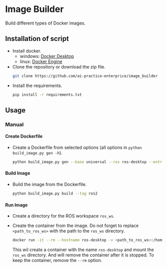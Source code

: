 # Image Builder
Build different types of Docker images.

## Installation of script
- Install docker.
    - windows: [Docker Desktop](https://www.docker.com/get-started/)
    - linux: [Docker Engine](https://docs.docker.com/engine/install/ubuntu/)
- Clone the repository or download the zip file.
    ```bash
    git clone https://github.com/ai-practice-enterprice/image_builder
    ```
- Install the requirements.
    ```bash
    pip install -r requirements.txt
    ```
## Usage
### Manual
#### Create Dockerfile
- Create a Dockerfile from selected options (all options in `python build_image.py gen -h`).

    ```bash
    python build_image.py gen --base universal --ros ros-desktop --entrypoint it
    ```

#### Build Image
- Build the image from the Dockerfile.

    ```bash
    python build_image.py build --tag ros2
    ```

#### Run Image
- Create a directory for the ROS workspace `ros_ws`.
- Create the container from the image. Do not forget to replace `<path_to_ros_ws>` with the path to the `ros_ws` directory.

    ```bash
    docker run -it --rm --hostname ros-desktop -v <path_to_ros_ws>:/home/ros/ros_ws ros2
    ```
    This wil create a container with the name `ros-desktop` and mount the `ros_ws` directory.
    And will remove the container after it is stopped. To keep the container, remove the `--rm` option.
